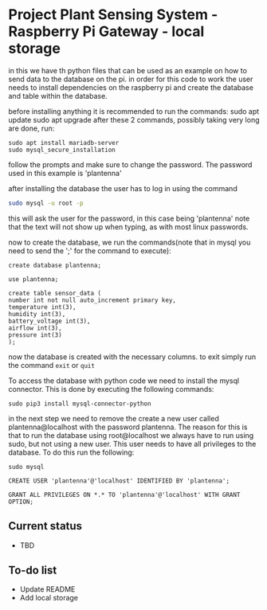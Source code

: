 # Project Plant Sensing System - Raspberry Pi Gateway - local storage
in this we have th python files that can be used as an example on how to send data to the database on the pi.
in order for this code to work the user needs to install dependencies on the raspberry pi and create the database and table within the database.

before installing anything it is recommended to run the commands:   sudo apt update
                                                                    sudo apt upgrade
after these 2 commands, possibly taking very long are done, run:
```
sudo apt install mariadb-server
sudo mysql_secure_installation
```

follow the prompts and make sure to change the password. The password used in this example is 'plantenna'

after installing the database the user has to log in using the command 
```bash
sudo mysql -u root -p
```
this will ask the user for the password, in this case being 'plantenna'
note that the text will not show up when typing, as with most linux passwords.

now to create the database, we run the commands(note that in mysql you need to send the ';' for the command to execute):
````
create database plantenna;

use plantenna;

create table sensor_data (
number int not null auto_increment primary key,
temperature int(3),
humidity int(3),
battery_voltage int(3),
airflow int(3),
pressure int(3)
);
````

now the database is created with the necessary columns. 
to exit simply run the command ```exit``` or ```quit```

To access the database with python code we need to install the mysql connector.
This is done by executing the following commands:
```
sudo pip3 install mysql-connector-python
```
in the next step we need to remove the create a new user called plantenna@localhost with the password plantenna.
The reason for this is that to run the database using root@localhost we always have to run using sudo, but not using a new user.
This user needs to have all privileges to the database.
To do this run the following:
````
sudo mysql

CREATE USER 'plantenna'@'localhost' IDENTIFIED BY 'plantenna';

GRANT ALL PRIVILEGES ON *.* TO 'plantenna'@'localhost' WITH GRANT OPTION;
````






## Current status
- TBD

## To-do list
- Update README
- Add local storage
